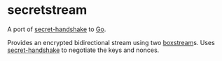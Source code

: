 # secretstream

A port of [secret-handshake](https://github.com/auditdrivencrypto/secret-handshake) to [Go](https://golang.org).

Provides an encrypted bidirectional stream using two [boxstream]s.
Uses [secret-handshake] to negotiate the keys and nonces.

[boxstream]: https://github.com/dominictarr/pull-box-stream
[secret-handshake]: https://github.com/auditdrivencrypto/secret-handshake
